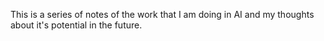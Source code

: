 This is a series of notes of the work that I am doing in AI and my thoughts about it's potential in the future.
